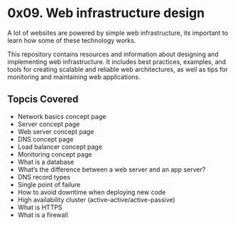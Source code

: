 # 0x09. Web infrastructure design

A lot of websites are powered by simple web infrastructure, its important to learn how some of these technology works.

This repository contains resources and information about designing and implementing web infrastructure. It includes best practices, examples, and tools for creating scalable and reliable web architectures, as well as tips for monitoring and maintaining web applications.

## Topcis Covered

- Network basics concept page
- Server concept page
- Web server concept page
- DNS concept page
- Load balancer concept page
- Monitoring concept page
- What is a database
- What’s the difference between a web server and an app server?
- DNS record types
- Single point of failure
- How to avoid downtime when deploying new code
- High availability cluster (active-active/active-passive)
- What is HTTPS
- What is a firewall


